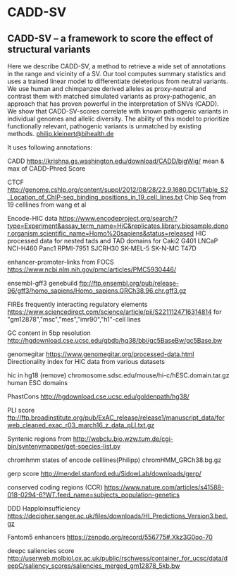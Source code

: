 # CADD-SV 

## CADD-SV – a framework to score the effect of structural variants 

Here we describe CADD-SV, a method to retrieve a wide set of annotations in the range and vicinity of a SV. Our tool computes summary statistics and uses a trained linear model to differentiate deleterious from neutral variants. We use human and chimpanzee derived alleles as proxy-neutral and contrast them with matched simulated variants as proxy-pathogenic, an approach that has proven powerful in the interpretation of SNVs (CADD). We show that CADD-SV-scores correlate with known pathogenic variants in individual genomes and allelic diversity. The ability of this model to prioritize functionally relevant, pathogenic variants is unmatched by existing methods.
philip.kleinert@bihealth.de

It uses following annotations:

CADD 
https://krishna.gs.washington.edu/download/CADD/bigWig/
mean & max of CADD-Phred Score

CTCF 
http://genome.cshlp.org/content/suppl/2012/08/28/22.9.1680.DC1/Table_S2_Location_of_ChIP-seq_binding_positions_in_19_cell_lines.txt
Chip Seq from 19 celllines from wang et al

Encode-HIC data
https://www.encodeproject.org/search/?type=Experiment&assay_term_name=HiC&replicates.library.biosample.donor.organism.scientific_name=Homo%20sapiens&status=released
HIC processed data for nested tads and TAD domains for Caki2 G401 LNCaP NCI-H460 Panc1 RPMI-7951 SJCRH30 SK-MEL-5 SK-N-MC T47D

enhancer-promoter-links
from FOCS https://www.ncbi.nlm.nih.gov/pmc/articles/PMC5930446/

ensembl-gff3 genebuild
ftp://ftp.ensembl.org/pub/release-96/gff3/homo_sapiens/Homo_sapiens.GRCh38.96.chr.gff3.gz

FIREs frequently interacting regulatory elements
https://www.sciencedirect.com/science/article/pii/S2211124716314814
for "gm12878","msc","mes","imr90","h1"-cell lines

GC content in 5bp resolution
http://hgdownload.cse.ucsc.edu/gbdb/hg38/bbi/gc5BaseBw/gc5Base.bw

genomegitar
https://www.genomegitar.org/processed-data.html
Directionality index for HIC data from various datasets

hic in hg18 (remove)
chromosome.sdsc.edu/mouse/hi-c/hESC.domain.tar.gz
human ESC domains

PhastCons
http://hgdownload.cse.ucsc.edu/goldenpath/hg38/

PLI score
ftp://ftp.broadinstitute.org/pub/ExAC_release/release1/manuscript_data/forweb_cleaned_exac_r03_march16_z_data_pLI.txt.gz

Syntenic regions from
http://webclu.bio.wzw.tum.de/cgi-bin/syntenymapper/get-species-list.py

chromhmm states of encode celllines(Philipp) 
chromHMM_GRCh38.bg.gz

gerp score 
http://mendel.stanford.edu/SidowLab/downloads/gerp/

conserved coding regions (CCR)
https://www.nature.com/articles/s41588-018-0294-6?WT.feed_name=subjects_population-genetics

DDD Happloinsufficiency
https://decipher.sanger.ac.uk/files/downloads/HI_Predictions_Version3.bed.gz

Fantom5 enhancers
https://zenodo.org/record/556775#.Xkz3G0oo-70

deepc saliencies score
http://userweb.molbiol.ox.ac.uk/public/rschwess/container_for_ucsc/data/deepC/saliency_scores/saliencies_merged_gm12878_5kb.bw

